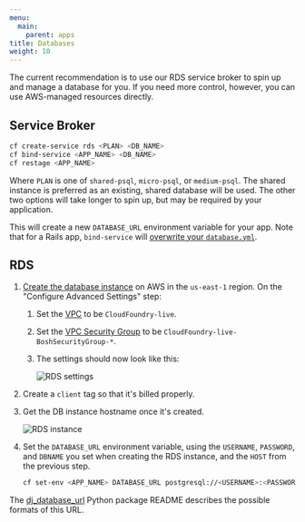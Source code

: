 ```yaml
---
menu:
  main:
    parent: apps
title: Databases
weight: 10
---
```


The current recommendation is to use our RDS service broker to spin up and manage a database for you. If you need more control, however, you can use AWS-managed resources directly.

## Service Broker

```bash
cf create-service rds <PLAN> <DB_NAME>
cf bind-service <APP_NAME> <DB_NAME>
cf restage <APP_NAME>
```

Where `PLAN` is one of `shared-psql`, `micro-psql`, or `medium-psql`. The shared instance is preferred as an existing, shared database will be used. The other two options will take longer to spin up, but may be required by your application.

This will create a new `DATABASE_URL` environment variable for your app. Note that for a Rails app, `bind-service` will [overwrite your `database.yml`](http://docs.cloudfoundry.org/buildpacks/ruby/ruby-service-bindings.html#rails-applications-have-autoconfigured-database-yml).

## RDS

1. [Create the database instance](https://console.aws.amazon.com/rds/home?region=us-east-1#launch-dbinstance:ct=dashboard:) on AWS in the `us-east-1` region. On the "Configure Advanced Settings" step:
    1. Set the [VPC](http://aws.amazon.com/vpc/) to be `CloudFoundry-live`.
    1. Set the [VPC Security Group](http://docs.aws.amazon.com/AmazonVPC/latest/UserGuide/VPC_SecurityGroups.html) to be `CloudFoundry-live-BoshSecurityGroup-*`.
    1. The settings should now look like this:

        ![RDS settings](/img/rds-settings.png)

1. Create a `client` tag so that it's billed properly.
1. Get the DB instance hostname once it's created.

    ![RDS instance](/img/rds-instance.png)

1. Set the `DATABASE_URL` environment variable, using the `USERNAME`, `PASSWORD`, and `DBNAME` you set when creating the RDS instance, and the `HOST` from the previous step.

    ```bash
    cf set-env <APP_NAME> DATABASE_URL postgresql://<USERNAME>:<PASSWORD>@<HOST>:5432/<DBNAME>
    ```

The [dj_database_url](https://github.com/kennethreitz/dj-database-url#url-schema) Python package README describes the possible formats of this URL.
